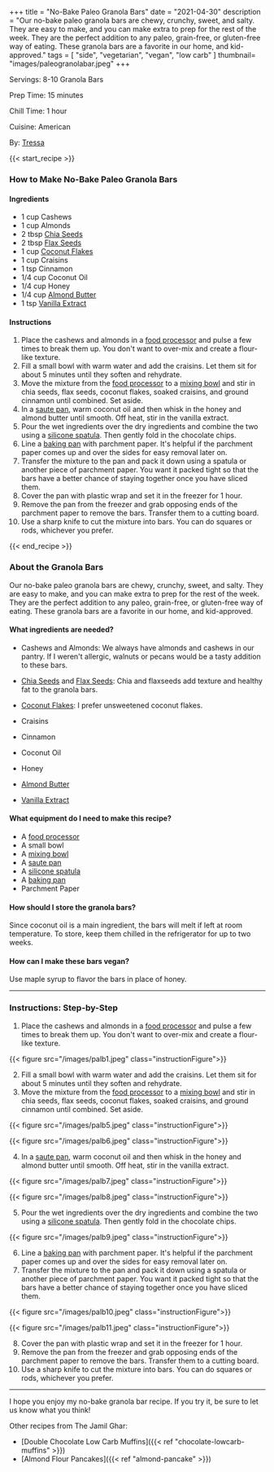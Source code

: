 +++
title = "No-Bake Paleo Granola Bars"
date = "2021-04-30"
description = "Our no-bake paleo granola bars are chewy, crunchy, sweet, and salty. They are easy to make, and you can make extra to prep for the rest of the week. They are the perfect addition to any paleo, grain-free, or gluten-free way of eating. These granola bars are a favorite in our home, and kid-approved."
tags = [
    "side",
    "vegetarian",
    "vegan",
    "low carb"
]
thumbnail= "images/paleogranolabar.jpeg"
+++

Servings: 8-10 Granola Bars  <!--more-->

Prep Time: 15 minutes 

Chill Time: 1 hour 

Cuisine: American 

By: [Tressa](https://www.jamilghar.com/about/)

{{< start_recipe >}}

### How to Make No-Bake Paleo Granola Bars 

#### Ingredients  

 * 1 cup Cashews 
 * 1 cup Almonds 
 * 2 tbsp [Chia Seeds](https://amzn.to/3lF0axu) 
 * 2 tbsp [Flax Seeds](https://amzn.to/3oqW0uY)
 * 1 cup [Coconut Flakes](https://amzn.to/3IneYdP) 
 * 1 cup Craisins
 * 1 tsp Cinnamon 
 * 1/4 cup Coconut Oil 
 * 1/4 cup Honey 
 * 1/4 cup [Almond Butter](https://amzn.to/3ljxdqJ) 
 * 1 tsp [Vanilla Extract](https://amzn.to/3xPaWpX) 

#### Instructions

1. Place the cashews and almonds in a [food processor](https://amzn.to/32jLA7Q) and pulse a few times to break them up. You don't want to over-mix and create a flour-like texture.
2. Fill a small bowl with warm water and add the craisins. Let them sit for about 5 minutes until they soften and rehydrate. 
3. Move the mixture from the [food processor](https://amzn.to/32jLA7Q) to a [mixing bowl](https://amzn.to/3CFijkm) and stir in chia seeds, flax seeds, coconut flakes, soaked craisins, and ground cinnamon until combined. Set aside. 
4. In a [saute pan](https://amzn.to/3nC6gjK), warm coconut oil and then whisk in the honey and almond butter until smooth. Off heat, stir in the vanilla extract. 
5. Pour the wet ingredients over the dry ingredients and combine the two using a [silicone spatula](https://amzn.to/3ctiG77). Then gently fold in the chocolate chips. 
6. Line a [baking pan](https://amzn.to/3FA9RVk) with parchment paper. It's helpful if the parchment paper comes up and over the sides for easy removal later on.
7. Transfer the mixture to the pan and pack it down using a spatula or another piece of parchment paper. You want it packed tight so that the bars have a better chance of staying together once you have sliced them. 
8. Cover the pan with plastic wrap and set it in the freezer for 1 hour.
9. Remove the pan from the freezer and grab opposing ends of the parchment paper to remove the bars. Transfer them to a cutting board.
10. Use a sharp knife to cut the mixture into bars. You can do squares or rods, whichever you prefer. 

{{< end_recipe >}}

### About the Granola Bars 

Our no-bake paleo granola bars are chewy, crunchy, sweet, and salty. They are easy to make, and you can make extra to prep for the rest of the week. They are the perfect addition to any paleo, grain-free, or gluten-free way of eating. These granola bars are a favorite in our home, and kid-approved.

#### What ingredients are needed?

* Cashews and Almonds: We always have almonds and cashews in our pantry. If I weren't allergic, walnuts or pecans would be a tasty addition to these bars.   

* [Chia Seeds](https://amzn.to/3lF0axu) and [Flax Seeds](https://amzn.to/3oqW0uY): Chia and flaxseeds add texture and healthy fat to the granola bars. 

* [Coconut Flakes](https://amzn.to/3IneYdP): I prefer unsweetened coconut flakes. 

* Craisins

* Cinnamon 

* Coconut Oil 

* Honey

* [Almond Butter](https://amzn.to/3ljxdqJ) 

* [Vanilla Extract](https://amzn.to/3xPaWpX) 

#### What equipment do I need to make this recipe?

* A [food processor](https://amzn.to/32jLA7Q) 
* A small bowl
* A [mixing bowl](https://amzn.to/3CFijkm)
* A [saute pan](https://amzn.to/3nC6gjK)
* A [silicone spatula](https://amzn.to/3ctiG77)
* A [baking pan](https://amzn.to/3FA9RVk)
* Parchment Paper 

#### How should I store the granola bars?

Since coconut oil is a main ingredient, the bars will melt if left at room temperature. To store, keep them chilled in the refrigerator for up to two weeks.

#### How can I make these bars vegan? 

Use maple syrup to flavor the bars in place of honey. 

----

### Instructions: Step-by-Step 

1. Place the cashews and almonds in a [food processor](https://amzn.to/32jLA7Q) and pulse a few times to break them up. You don't want to over-mix and create a flour-like texture.

{{< figure src="/images/palb1.jpeg" class="instructionFigure">}}

2. Fill a small bowl with warm water and add the craisins. Let them sit for about 5 minutes until they soften and rehydrate. 
3. Move the mixture from the [food processor](https://amzn.to/32jLA7Q) to a [mixing bowl](https://amzn.to/3CFijkm) and stir in chia seeds, flax seeds, coconut flakes, soaked craisins, and ground cinnamon until combined. Set aside. 

{{< figure src="/images/palb5.jpeg" class="instructionFigure">}}

{{< figure src="/images/palb6.jpeg" class="instructionFigure">}}

4. In a [saute pan](https://amzn.to/3nC6gjK), warm coconut oil and then whisk in the honey and almond butter until smooth. Off heat, stir in the vanilla extract. 

{{< figure src="/images/palb7.jpeg" class="instructionFigure">}}

{{< figure src="/images/palb8.jpeg" class="instructionFigure">}}

5. Pour the wet ingredients over the dry ingredients and combine the two using a [silicone spatula](https://amzn.to/3ctiG77). Then gently fold in the chocolate chips.

{{< figure src="/images/palb9.jpeg" class="instructionFigure">}}

6. Line a [baking pan](https://amzn.to/3FA9RVk) with parchment paper. It's helpful if the parchment paper comes up and over the sides for easy removal later on.
7. Transfer the mixture to the pan and pack it down using a spatula or another piece of parchment paper. You want it packed tight so that the bars have a better chance of staying together once you have sliced them. 

{{< figure src="/images/palb10.jpeg" class="instructionFigure">}}

{{< figure src="/images/palb11.jpeg" class="instructionFigure">}}

8. Cover the pan with plastic wrap and set it in the freezer for 1 hour.
9. Remove the pan from the freezer and grab opposing ends of the parchment paper to remove the bars. Transfer them to a cutting board.
10. Use a sharp knife to cut the mixture into bars. You can do squares or rods, whichever you prefer. 

---- 

I hope you enjoy my no-bake granola bar recipe. If you try it, be sure to let us know what you think!

Other recipes from The Jamil Ghar:

* [Double Chocolate Low Carb Muffins]({{< ref "chocolate-lowcarb-muffins" >}})
* [Almond Flour Pancakes]({{< ref "almond-pancake" >}})
